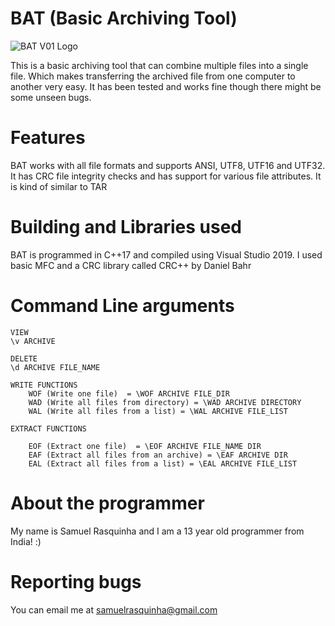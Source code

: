 # BAT (Basic Archiving Tool) 

![BAT V01 Logo](https://github.com/swr06/Basic_Archiving_Tool/blob/master/branding/Logo.png)

This is a basic archiving tool that can combine multiple files into a single file. Which makes transferring the archived file from one computer to another very easy. It has been tested and works fine though there might be some unseen bugs.

# Features

BAT works with all file formats and supports ANSI, UTF8, UTF16 and UTF32. 
It has CRC file integrity checks and has support for various file attributes. It is kind of similar to TAR

# Building and Libraries used

BAT is programmed in C++17 and compiled using Visual Studio 2019.
I used basic MFC and a CRC library called CRC++ by Daniel Bahr

# Command Line arguments

	VIEW 
	\v ARCHIVE

	DELETE
	\d ARCHIVE FILE_NAME

	WRITE FUNCTIONS 
		WOF (Write one file)  = \WOF ARCHIVE FILE_DIR
		WAD (Write all files from directory) = \WAD ARCHIVE DIRECTORY
		WAL (Write all files from a list) = \WAL ARCHIVE FILE_LIST

	EXTRACT FUNCTIONS
		
		EOF (Extract one file)  = \EOF ARCHIVE FILE_NAME DIR
		EAF (Extract all files from an archive) = \EAF ARCHIVE DIR
		EAL (Extract all files from a list) = \EAL ARCHIVE FILE_LIST
    
# About the programmer

My name is Samuel Rasquinha and I am a 13 year old programmer from India! :)

# Reporting bugs 

You can email me at samuelrasquinha@gmail.com

